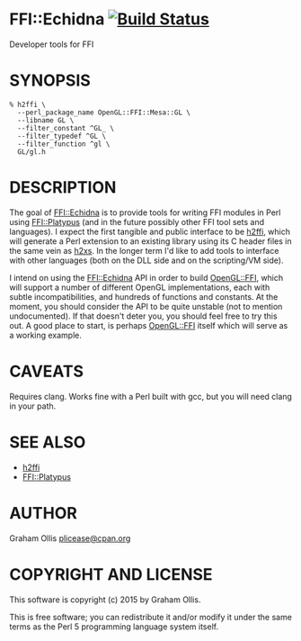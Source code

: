 # FFI::Echidna [![Build Status](https://secure.travis-ci.org/plicease/FFI-Echidna.png)](http://travis-ci.org/plicease/FFI-Echidna)

Developer tools for FFI

# SYNOPSIS

    % h2ffi \
      --perl_package_name OpenGL::FFI::Mesa::GL \
      --libname GL \
      --filter_constant ^GL_ \
      --filter_typedef ^GL \
      --filter_function ^gl \
      GL/gl.h

# DESCRIPTION

The goal of [FFI::Echidna](https://metacpan.org/pod/FFI::Echidna) is to provide tools for writing FFI
modules in Perl using [FFI::Platypus](https://metacpan.org/pod/FFI::Platypus) (and in the future possibly
other FFI tool sets and languages).  I expect the first tangible
and public interface to be [h2ffi](https://metacpan.org/pod/h2ffi), which will generate a Perl
extension to an existing library using its C header files in the
same vein as [h2xs](https://metacpan.org/pod/h2xs).  In the longer term I'd like to add tools
to interface with other languages (both on the DLL side and on the
scripting/VM side).

I intend on using the [FFI::Echidna](https://metacpan.org/pod/FFI::Echidna) API in order to build
[OpenGL::FFI](https://metacpan.org/pod/OpenGL::FFI), which will support a number of different OpenGL
implementations, each with subtle incompatibilities, and hundreds
of functions and constants.  At the moment, you should consider
the API to be quite unstable (not to mention undocumented).  If
that doesn't deter you, you should feel free to try this out.  A
good place to start, is perhaps [OpenGL::FFI](https://metacpan.org/pod/OpenGL::FFI) itself which will
serve as a working example.

# CAVEATS

Requires clang.  Works fine with a Perl built with gcc, but you will need
clang in your path.

# SEE ALSO

- [h2ffi](https://metacpan.org/pod/h2ffi)
- [FFI::Platypus](https://metacpan.org/pod/FFI::Platypus)

# AUTHOR

Graham Ollis <plicease@cpan.org>

# COPYRIGHT AND LICENSE

This software is copyright (c) 2015 by Graham Ollis.

This is free software; you can redistribute it and/or modify it under
the same terms as the Perl 5 programming language system itself.
